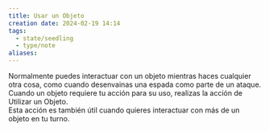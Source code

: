 ```yaml
---
title: Usar un Objeto
creation date: 2024-02-19 14:14
tags:
  - state/seedling
  - type/note
aliases:
---
```

Normalmente puedes interactuar con un objeto mientras haces cualquier otra cosa, como cuando desenvainas una espada como parte de un ataque. 
Cuando un objeto requiere tu acción para su uso, realizas la acción de Utilizar un Objeto.  
Esta acción es también útil cuando quieres interactuar con más de un objeto en tu turno.  


